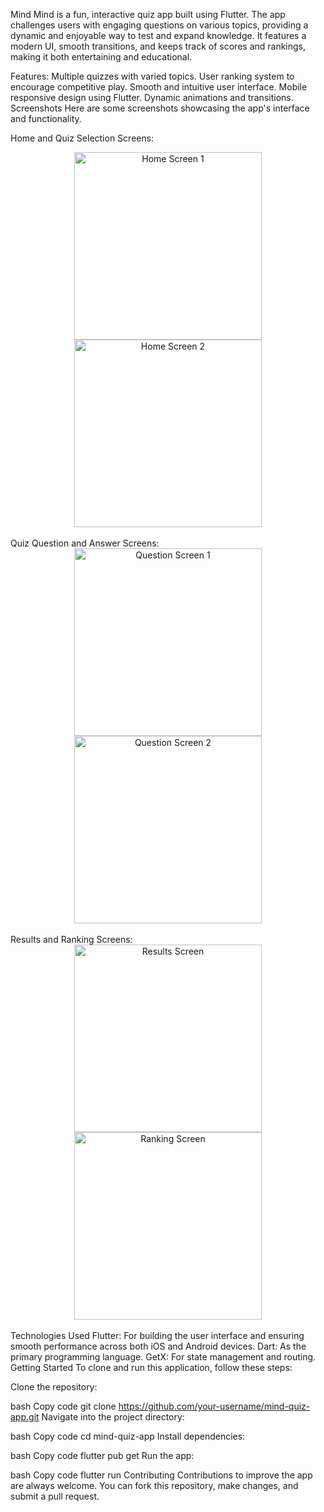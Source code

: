 Mind
Mind is a fun, interactive quiz app built using Flutter. The app challenges users with engaging questions on various topics, providing a dynamic and enjoyable way to test and expand knowledge. It features a modern UI, smooth transitions, and keeps track of scores and rankings, making it both entertaining and educational.

Features:
Multiple quizzes with varied topics.
User ranking system to encourage competitive play.
Smooth and intuitive user interface.
Mobile responsive design using Flutter.
Dynamic animations and transitions.
Screenshots
Here are some screenshots showcasing the app's interface and functionality.

Home and Quiz Selection Screens:
<div align="center"> <img src="https://github.com/user-attachments/assets/b64738d3-49b3-41eb-8204-a4053d09a5bc" alt="Home Screen 1" width="300"/> <img src="https://github.com/user-attachments/assets/9c4eb054-031b-41c1-a4eb-251c4f4060ce" alt="Home Screen 2" width="300"/> </div> <br>
Quiz Question and Answer Screens:
<div align="center"> <img src="https://github.com/user-attachments/assets/0bcee6b0-4752-4fd8-93fb-3cf228aac823" alt="Question Screen 1" width="300"/> <img src="https://github.com/user-attachments/assets/498952d2-baec-4e1b-b491-e76a8e0bc63a" alt="Question Screen 2" width="300"/> </div> <br>
Results and Ranking Screens:
<div align="center"> <img src="https://github.com/user-attachments/assets/c549b426-3159-4892-9d5c-bf526a6c9374" alt="Results Screen" width="300"/> <img src="https://github.com/user-attachments/assets/16939cbb-59db-4d8e-9405-c76ed5d0f122" alt="Ranking Screen" width="300"/> </div> <br>
Technologies Used
Flutter: For building the user interface and ensuring smooth performance across both iOS and Android devices.
Dart: As the primary programming language.
GetX: For state management and routing.
Getting Started
To clone and run this application, follow these steps:

Clone the repository:

bash
Copy code
git clone https://github.com/your-username/mind-quiz-app.git
Navigate into the project directory:

bash
Copy code
cd mind-quiz-app
Install dependencies:

bash
Copy code
flutter pub get
Run the app:

bash
Copy code
flutter run
Contributing
Contributions to improve the app are always welcome. You can fork this repository, make changes, and submit a pull request.
